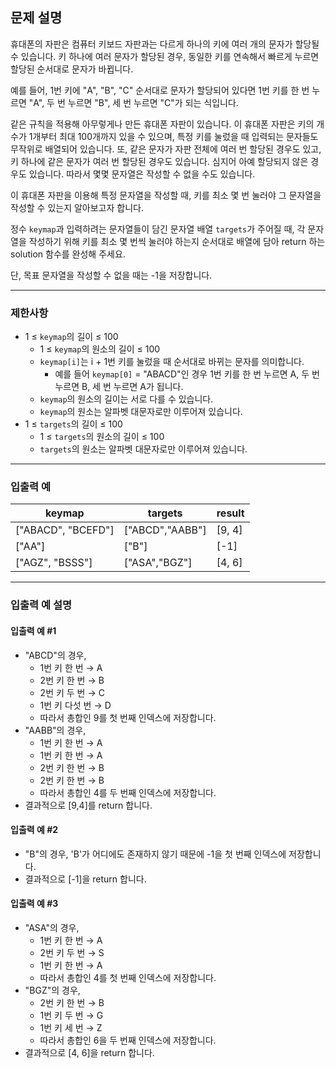 ## 문제 설명

휴대폰의 자판은 컴퓨터 키보드 자판과는 다르게 하나의 키에 여러 개의 문자가 할당될 수 있습니다. 키 하나에 여러 문자가 할당된 경우, 동일한 키를 연속해서 빠르게 누르면 할당된 순서대로 문자가 바뀝니다.

예를 들어, 1번 키에 "A", "B", "C" 순서대로 문자가 할당되어 있다면 1번 키를 한 번 누르면 "A", 두 번 누르면 "B", 세 번 누르면 "C"가 되는 식입니다.

같은 규칙을 적용해 아무렇게나 만든 휴대폰 자판이 있습니다. 이 휴대폰 자판은 키의 개수가 1개부터 최대 100개까지 있을 수 있으며, 특정 키를 눌렀을 때 입력되는 문자들도 무작위로 배열되어 있습니다. 또, 같은 문자가 자판 전체에 여러 번 할당된 경우도 있고, 키 하나에 같은 문자가 여러 번 할당된 경우도 있습니다. 심지어 아예 할당되지 않은 경우도 있습니다. 따라서 몇몇 문자열은 작성할 수 없을 수도 있습니다.

이 휴대폰 자판을 이용해 특정 문자열을 작성할 때, 키를 최소 몇 번 눌러야 그 문자열을 작성할 수 있는지 알아보고자 합니다.

정수 `keymap`과 입력하려는 문자열들이 담긴 문자열 배열 `targets`가 주어질 때, 각 문자열을 작성하기 위해 키를 최소 몇 번씩 눌러야 하는지 순서대로 배열에 담아 return 하는 solution 함수를 완성해 주세요.

단, 목표 문자열을 작성할 수 없을 때는 -1을 저장합니다.

---

### 제한사항

- 1 ≤ `keymap`의 길이 ≤ 100
  - 1 ≤ `keymap`의 원소의 길이 ≤ 100
  - `keymap[i]`는 i + 1번 키를 눌렀을 때 순서대로 바뀌는 문자를 의미합니다.
    - 예를 들어 `keymap[0]` = "ABACD"인 경우 1번 키를 한 번 누르면 A, 두 번 누르면 B, 세 번 누르면 A가 됩니다.
  - `keymap`의 원소의 길이는 서로 다를 수 있습니다.
  - `keymap`의 원소는 알파벳 대문자로만 이루어져 있습니다.
- 1 ≤ `targets`의 길이 ≤ 100
  - 1 ≤ `targets`의 원소의 길이 ≤ 100
  - `targets`의 원소는 알파벳 대문자로만 이루어져 있습니다.

---

### 입출력 예

| keymap              | targets      | result |
| ------------------- | ------------ | ------ |
| ["ABACD", "BCEFD"]  | ["ABCD","AABB"] | [9, 4] |
| ["AA"]              | ["B"]        | [-1]   |
| ["AGZ", "BSSS"]     | ["ASA","BGZ"] | [4, 6] |

---

### 입출력 예 설명

#### 입출력 예 #1

- "ABCD"의 경우,
  - 1번 키 한 번 → A
  - 2번 키 한 번 → B
  - 2번 키 두 번 → C
  - 1번 키 다섯 번 → D
  - 따라서 총합인 9를 첫 번째 인덱스에 저장합니다.
- "AABB"의 경우,
  - 1번 키 한 번 → A
  - 1번 키 한 번 → A
  - 2번 키 한 번 → B
  - 2번 키 한 번 → B
  - 따라서 총합인 4를 두 번째 인덱스에 저장합니다.
- 결과적으로 [9,4]를 return 합니다.

#### 입출력 예 #2

- "B"의 경우, 'B'가 어디에도 존재하지 않기 때문에 -1을 첫 번째 인덱스에 저장합니다.
- 결과적으로 [-1]을 return 합니다.

#### 입출력 예 #3

- "ASA"의 경우,
  - 1번 키 한 번 → A
  - 2번 키 두 번 → S
  - 1번 키 한 번 → A
  - 따라서 총합인 4를 첫 번째 인덱스에 저장합니다.
- "BGZ"의 경우,
  - 2번 키 한 번 → B
  - 1번 키 두 번 → G
  - 1번 키 세 번 → Z
  - 따라서 총합인 6을 두 번째 인덱스에 저장합니다.
- 결과적으로 [4, 6]을 return 합니다.

